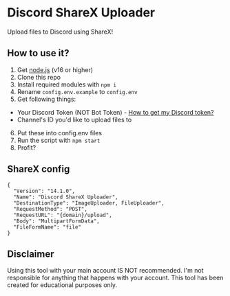 
# Discord ShareX Uploader

Upload files to Discord using ShareX!

## How to use it?

1. Get [node.js](https://nodejs.org/en/) (v16 or higher)
2. Clone this repo
3. Install required modules with `npm i`
4. Rename `config.env.example` to `config.env`
5. Get following things:
- Your Discord Token (NOT Bot Token) - [How to get my Discord token?](https://www.youtube.com/watch?v=YEgFvgg7ZPI)
- Channel's ID you'd like to upload files to
6. Put these into config.env files
7. Run the script with `npm start`
8. Profit?


## ShareX config
```
{
  "Version": "14.1.0",
  "Name": "Discord ShareX Uploader",
  "DestinationType": "ImageUploader, FileUploader",
  "RequestMethod": "POST",
  "RequestURL": "{domain}/upload",
  "Body": "MultipartFormData",
  "FileFormName": "file"
}
```

## Disclaimer
Using this tool with your main account IS NOT recommended. I'm not responsible for anything that happens with your account. This tool has been created for educational purposes only.